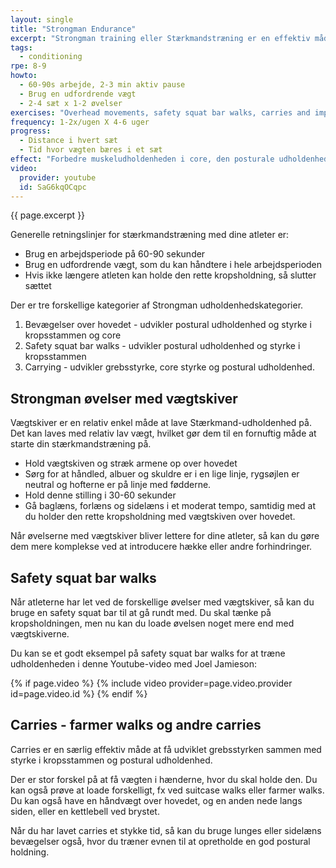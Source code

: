 ```yaml
---
layout: single
title: "Strongman Endurance"
excerpt: "Strongman training eller Stærkmandstræning er en effektiv måde at forbedre muskeludholdenheden i core, den postural muskeludholdenhed og grebsstyrken og den anaerobe tolerance i underarmene. Du kan bruge forskellige _loaded walks_ og _loaded carries_."
tags:
  - conditioning
rpe: 8-9
howto:
  - 60-90s arbejde, 2-3 min aktiv pause
  - Brug en udfordrende vægt
  - 2-4 sæt x 1-2 øvelser
exercises: "Overhead movements, safety squat bar walks, carries and implement training"
frequency: 1-2x/ugen X 4-6 uger
progress:
  - Distance i hvert sæt
  - Tid hvor vægten bæres i et sæt
effect: "Forbedre muskeludholdenheden i core, den posturale udholdenhed, grebsstyrken og den anaerobe tolerance. Du kan også arbejde med åndedrætsmønsteret under belastning."
video:
  provider: youtube
  id: SaG6kqOCqpc
---
```


{{ page.excerpt }}

Generelle retningslinjer for stærkmandstræning med dine atleter er:

- Brug en arbejdsperiode på 60-90 sekunder
- Brug en udfordrende vægt, som du kan håndtere i hele arbejdsperioden
- Hvis ikke længere atleten kan holde den rette kropsholdning, så slutter sættet 

Der er tre forskellige kategorier af Strongman udholdenhedskategorier.

1. Bevægelser over hovedet - udvikler postural udholdenhed og styrke i kropsstammen og core
2. Safety squat bar walks - udvikler postural udholdenhed og styrke i kropsstammen
3. Carrying - udvikler grebsstyrke, core styrke og postural udholdenhed.

## Strongman øvelser med vægtskiver

Vægtskiver er en relativ enkel måde at lave Stærkmand-udholdenhed på. Det kan laves med relativ lav vægt, hvilket gør dem til en fornuftig måde at starte din stærkmandstræning på.

- Hold vægtskiven og stræk armene op over hovedet
- Sørg for at håndled, albuer og skuldre er i en lige linje, rygsøjlen er neutral og hofterne er på linje med fødderne.
- Hold denne stilling i 30-60 sekunder
- Gå baglæns, forlæns og sidelæns i et moderat tempo, samtidig med at du holder den rette kropsholdning med vægtskiven over hovedet.

Når øvelserne med vægtskiver bliver lettere for dine atleter, så kan du gøre dem mere komplekse ved at introducere hække eller andre forhindringer.

## Safety squat bar walks

Når atleterne har let ved de forskellige øvelser med vægtskiver, så kan du bruge en safety squat bar til at gå rundt med. Du skal tænke på kropsholdningen, men nu kan du loade øvelsen noget mere end med vægtskiverne.

Du kan se et godt eksempel på safety squat bar walks for at træne udholdenheden i denne Youtube-video med Joel Jamieson:

{% if page.video %}
  {% include video provider=page.video.provider id=page.video.id %}
{% endif %}

## Carries - farmer walks og andre carries

Carries er en særlig effektiv måde at få udviklet grebsstyrken sammen med styrke i kropsstammen og postural udholdenhed.

Der er stor forskel på at få vægten i hænderne, hvor du skal holde den. Du kan også prøve at loade forskelligt, fx ved suitcase walks eller farmer walks. Du kan også have en håndvægt over hovedet, og en anden nede langs siden, eller en kettlebell ved brystet.

Når du har lavet carries et stykke tid, så kan du bruge lunges eller sidelæns bevægelser også, hvor du træner evnen til at opretholde en god postural holdning.
